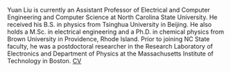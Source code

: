 Yuan Liu is currently an Assistant Professor of Electrical and Computer Engineering and Computer Science at North Carolina State University. He received his B.S. in physics from Tsinghua University in Beijing. He also holds a M.Sc. in electrical engineering and a Ph.D. in chemical physics from Brown University in Providence, Rhode Island. Prior to joining NC State faculty, he was a postdoctoral researcher in the Research Laboratory of Electronics and Department of Physics at the Massachusetts Institute of Technology in Boston. [CV](/assets/pdf/CV_YuanLiu.pdf) <br/>
